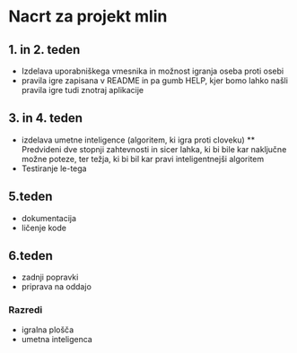 # Nacrt za projekt mlin

## 1. in 2. teden
* Izdelava uporabniškega vmesnika in možnost igranja oseba proti osebi
* pravila igre zapisana v README in pa gumb HELP, kjer bomo lahko našli pravila igre tudi znotraj aplikacije

## 3. in 4. teden
* izdelava umetne inteligence (algoritem, ki igra proti cloveku)
** Predvideni dve stopnji zahtevnosti in sicer lahka, ki bi bile kar naključne možne poteze, ter težja, ki bi bil kar pravi inteligentnejši algoritem
* Testiranje le-tega

## 5.teden
* dokumentacija 
* ličenje kode

## 6.teden
* zadnji popravki
* priprava na oddajo

### Razredi
* igralna plošča
* umetna inteligenca